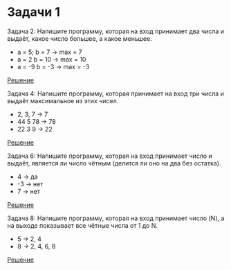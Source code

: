 # Задачи 1
Задача 2: Напишите программу, которая на вход принимает два числа и выдаёт, какое число большее, а какое меньшее.

- a = 5; b = 7 -> max = 7
- a = 2 b = 10 -> max = 10
- a = -9 b = -3 -> max = -3

[Решение](https://github.com/BigWolf21/Seminar001/blob/main/HW/Program01.cs)

Задача 4: Напишите программу, которая принимает на вход три числа и выдаёт максимальное из этих чисел.

- 2, 3, 7 -> 7
- 44 5 78 -> 78
- 22 3 9 -> 22

[Решение](https://github.com/BigWolf21/Seminar001/blob/main/HW02/Program.cs)

Задача 6: Напишите программу, которая на вход принимает число и выдаёт, является ли число чётным (делится ли оно на два без остатка).

- 4 -> да
- -3 -> нет
- 7 -> нет

[Решение](https://github.com/BigWolf21/Seminar001/blob/main/HW03/Program.cs)

Задача 8: Напишите программу, которая на вход принимает число (N), а на выходе показывает все чётные числа от 1 до N.

- 5 -> 2, 4
- 8 -> 2, 4, 6, 8

[Решение](https://github.com/BigWolf21/Seminar001/blob/main/HW04/Program.cs)
